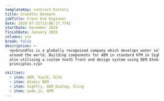 ```yaml
---
templateKey: contract-history
title: Grundfos Denmark
jobTitle: Front End Engineer
date: 2020-07-31T13:00:17.774Z
startDate: December 2019
finishDate: January 2020
columns: six
break: false
description: >-
  <p>Grundfos is a globally recognised company which develops water solutions
  around the world. Building components for AEM in standard HTM in Sightly but
  also utilising a custom VueJS front end design system using BEM Atomic Design
  principles.</p>

skillset:
  - item: AEM, VueJS, SCSS
  - item: Atomic BEM
  - item: Sightly, AEM_Dialog, Sling
  - item: node.js, NPM
---
```

